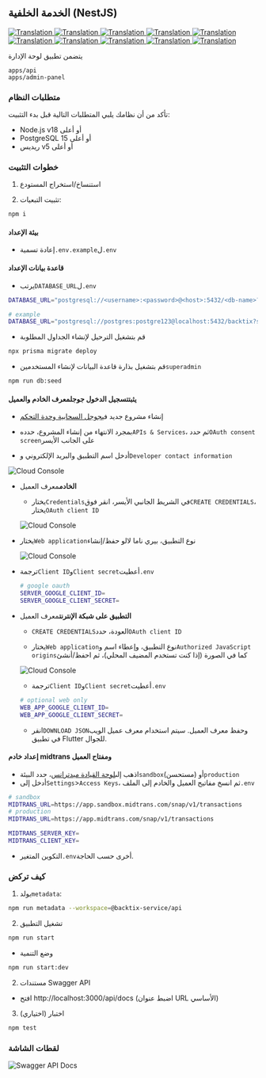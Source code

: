 ## الخدمة الخلفية (NestJS)

<a href="./api-service.md">
  <img alt="Translation" src="https://img.shields.io/badge/Bahasa_Indonesia-blue?style=for-the-badge&logo=googletranslate&logoColor=blue&labelColor=white">
</a>
<a href="./api-service.en.md">
  <img alt="Translation" src="https://img.shields.io/badge/English-blue?style=for-the-badge&logo=googletranslate&logoColor=blue&labelColor=white">
</a>
<a href="./api-service.zh-CN.md">
  <img alt="Translation" src="https://img.shields.io/badge/简体中文-blue?style=for-the-badge&logo=googletranslate&logoColor=blue&labelColor=white">
</a>
<a href="./api-service.ja.md">
  <img alt="Translation" src="https://img.shields.io/badge/日本語-blue?style=for-the-badge&logo=googletranslate&logoColor=blue&labelColor=white">
</a>
<a href="./api-service.ar.md">
  <img alt="Translation" src="https://img.shields.io/badge/Arabic_عربي-blue?style=for-the-badge&logo=googletranslate&logoColor=blue&labelColor=white">
</a>
<a href="./api-service.pt.md">
  <img alt="Translation" src="https://img.shields.io/badge/Português-blue?style=for-the-badge&logo=googletranslate&logoColor=blue&labelColor=white">
</a>
<a href="./api-service.es.md">
  <img alt="Translation" src="https://img.shields.io/badge/Español-blue?style=for-the-badge&logo=googletranslate&logoColor=blue&labelColor=white">
</a>
<a href="./api-service.fr.md">
  <img alt="Translation" src="https://img.shields.io/badge/Français-blue?style=for-the-badge&logo=googletranslate&logoColor=blue&labelColor=white">
</a>
<a href="./api-service.vi.md">
  <img alt="Translation" src="https://img.shields.io/badge/Tiếng_Việt-blue?style=for-the-badge&logo=googletranslate&logoColor=blue&labelColor=white">
</a>
<a href="./api-service.hi.md">
  <img alt="Translation" src="https://img.shields.io/badge/Hindi_हिंदी-blue?style=for-the-badge&logo=googletranslate&logoColor=blue&labelColor=white">
</a>

يتضمن تطبيق لوحة الإدارة

    apps/api
    apps/admin-panel

### متطلبات النظام

تأكد من أن نظامك يلبي المتطلبات التالية قبل بدء التثبيت:

-   Node.js v18 أو أعلى
-   PostgreSQL 15 أو أعلى
-   ريديس v5 أو أعلى

### خطوات التثبيت

1.  استنساخ/استخراج المستودع

2.  تثبيت التبعيات:

```bash
npm i
```

#### بيئة الإعداد

-   إعادة تسمية`.env.example`ل`.env`

#### قاعدة بيانات الإعداد

-   يرتب`DATABASE_URL`ل`.env`

```sh
DATABASE_URL="postgresql://<username>:<password>@<host>:5432/<db-name>?schema=public"

# example
DATABASE_URL="postgresql://postgres:postgre123@localhost:5432/backtix?schema=public"
```

-   قم بتشغيل الترحيل لإنشاء الجداول المطلوبة

```bash
npx prisma migrate deploy
```

-   قم بتشغيل بذارة قاعدة البيانات لإنشاء المستخدمين`superadmin`

```bash
npm run db:seed
```

#### يثبت**تسجيل الدخول جوجل**معرف الخادم والعميل

-   إنشاء مشروع جديد في[جوجل السحابية وحدة التحكم](https://console.cloud.google.com/projectcreate)

-   بمجرد الانتهاء من إنشاء المشروع، حدده`APIs & Services`، ثم حدد`OAuth consent screen`على الجانب الأيسر

-   أدخل اسم التطبيق والبريد الإلكتروني و`Developer contact information`

![Cloud Console](/assets/Screenshot_1.png)

-   **الخادم**معرف العميل

    -   يختار`Credentials`في الشريط الجانبي الأيسر، انقر فوق`CREATE CREDENTIALS`، يختار`OAuth client ID`

    ![Cloud Console](/assets/Screenshot_2.png)


-   يختار`Web application`نوع التطبيق، بيري ناما لالو حفظ/إنشاء

    ![Cloud Console](/assets/Screenshot_3.png)

-   ترجمة`Client ID`و`Client secret`أعطيت`.env`

    ```sh
    # google oauth
    SERVER_GOOGLE_CLIENT_ID=
    SERVER_GOOGLE_CLIENT_SECRET=
    ```

-   **التطبيق على شبكة الإنترنت**معرف العميل

    -   `CREATE CREDENTIALS`العودة، حدد`OAuth client ID`

    -   يختار`Web application`نوع التطبيق، وإعطاء اسم و`Authorized JavaScript origins`كما في الصورة (إذا كنت تستخدم المضيف المحلي)، ثم احفظ/أنشئ

    ![Cloud Console](/assets/Screenshot_4.png)

    -   ترجمة`Client ID`و`Client secret`أعطيت`.env`

    ```sh
    # optional web only
    WEB_APP_GOOGLE_CLIENT_ID=
    WEB_APP_GOOGLE_CLIENT_SECRET=
    ```

    -   انقر`DOWNLOAD JSON`وحفظ معرف العميل. سيتم استخدام معرف عميل الويب في تطبيق Flutter للجوال.

#### إعداد خادم midtrans ومفتاح العميل

-   اذهب إلى[لوحة القيادة ميدترانس](https://dashboard.midtrans.com/)، حدد البيئة`sandbox`(مستحسن) أو`production`
-   أدخل إلى`Settings`>`Access Keys`، ثم انسخ مفاتيح العميل والخادم إلى الملف`.env`

```sh
# sandbox
MIDTRANS_URL=https://app.sandbox.midtrans.com/snap/v1/transactions
# production
MIDTRANS_URL=https://app.midtrans.com/snap/v1/transactions

MIDTRANS_SERVER_KEY=
MIDTRANS_CLIENT_KEY=
```

-   التكوين المتغير`.env`أخرى حسب الحاجة.

### كيف تركض

1.  يولد`metadata`:

```bash
npm run metadata --workspace=@backtix-service/api
```

2.  تشغيل التطبيق

```bash
npm run start
```

-   وضع التنمية

```bash
npm run start:dev
```

2.  مستندات Swagger API

-   افتح http&#x3A;//localhost:3000/api/docs (اضبط عنوان URL الأساسي)

3.  اختبار (اختياري)

```bash
npm test
```

### لقطات الشاشة

![Swagger API Docs](/assets/swagger.png)
